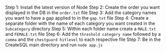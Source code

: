 Step 1: Install the latest version of Node
Step 2: Create the order you want displayed in the DB in the `order.txt` file
Step 3: Add the category names you want to have a gap applied to in the `gap.txt` file
Step 4: Create a separate folder with the name of each category you want created in the `Subcategory` directory
Step 5: Within each folder name create a `MALE.txt` and `FEMALE.txt` file
Step 6: Add the `threshold category name` followed by a `comma` and the `chestguard hitlevel` to each respective file
Step 7: Be in the CreateSQL main directory and run `node app.js`